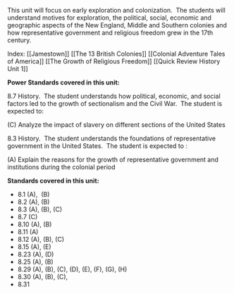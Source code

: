 This unit will focus on early exploration and colonization.  The students will understand motives for exploration, the political, social, economic and geographic aspects of the New England, Middle and Southern colonies and how representative government and religious freedom grew in the 17th century.


Index:
[[Jamestown]]
[[The 13 British Colonies]]
[[Colonial Adventure Tales of America]]
[[The Growth of Religious Freedom]]
[[Quick Review History Unit 1]]















**Power Standards covered in this unit:**

8.7 History.  The student understands how political, economic, and social factors led to the growth of sectionalism and the Civil War.  The student is expected to:

(C) Analyze the impact of slavery on different sections of the United States

8.3 History.  The student understands the foundations of representative government in the United States.  The student is expected to :

(A) Explain the reasons for the growth of representative government and institutions during the colonial period

**Standards covered in this unit:**

-   8.1 (A),  (B)
-   8.2 (A), (B)
-   8.3 (A), (B), (C)
-   8.7 (C)
-   8.10 (A), (B)
-   8.11 (A)
-   8.12 (A), (B), (C)
-   8.15 (A), (E)
-   8.23 (A), (D)
-   8.25 (A), (B)
-   8.29 (A), (B), (C), (D), (E), (F), (G), (H)
-   8.30 (A), (B), (C), 
-   8.31